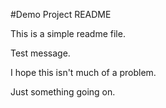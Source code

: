 #Demo Project README

This is a simple readme file.

Test message.

I hope this isn't much of a problem.

Just something going on.